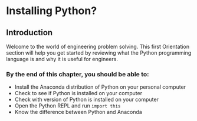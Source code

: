 
# Installing Python?
## Introduction
Welcome to the world of engineering problem solving. This first Orientation section will help you get started by reviewing what the Python programming language is and why it is useful for engineers.
### By the end of this chapter, you should be able to:

* Install the Anaconda distribution of Python on your personal computer
* Check to see if Python is installed on your computer
* Check with version of Python is installed on your computer
* Open the Python REPL and run ```import this```
* Know the difference between Python and Anaconda
 

